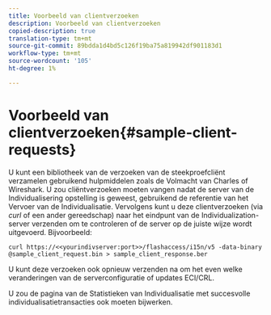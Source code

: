 ```yaml
---
title: Voorbeeld van clientverzoeken
description: Voorbeeld van clientverzoeken
copied-description: true
translation-type: tm+mt
source-git-commit: 89bdda1d4bd5c126f19ba75a819942df901183d1
workflow-type: tm+mt
source-wordcount: '105'
ht-degree: 1%

---
```



# Voorbeeld van clientverzoeken{#sample-client-requests}

U kunt een bibliotheek van de verzoeken van de steekproefcliënt verzamelen gebruikend hulpmiddelen zoals de Volmacht van Charles of Wireshark. U zou cliëntverzoeken moeten vangen nadat de server van de Individualisering opstelling is geweest, gebruikend de referentie van het Vervoer van de Individualisatie. Vervolgens kunt u deze clientverzoeken (via *curl* of een ander gereedschap) naar het eindpunt van de Individualization-server verzenden om te controleren of de server op de juiste wijze wordt uitgevoerd. Bijvoorbeeld:

```
curl https://<<yourindivserver:port>>/flashaccess/i15n/v5 -­data-binary  
@sample_client_request.bin > sample_client_response.ber
```

U kunt deze verzoeken ook opnieuw verzenden na om het even welke veranderingen van de serverconfiguratie of updates ECI/CRL.

U zou de pagina van de Statistieken van Individualisatie met succesvolle individualisatietransacties ook moeten bijwerken.
